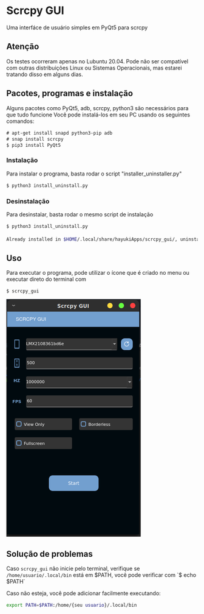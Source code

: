# Scrcpy GUI

Uma interfáce de usuário simples em PyQt5 para scrcpy


## Atenção
Os testes ocorreram apenas no Lubuntu 20.04. Pode não ser compatível com outras distribuições Linux ou Sistemas Operacionais, mas estarei tratando disso em alguns dias.

## Pacotes, programas e instalação

Alguns pacotes como PyQt5, adb, scrcpy, python3 são necessários para que tudo funcione
Você pode instalá-los em seu PC usando os seguintes comandos:

```
# apt-get install snapd python3-pip adb
# snap install scrcpy
$ pip3 install PyQt5
```


### Instalação
Para instalar o programa, basta rodar o script "installer_uninstaller.py"

```sh
$ python3 install_uninstall.py
```

### Desinstalação
Para desinstalar, basta rodar o mesmo script de instalação

```sh
$ python3 install_uninstall.py

Already installed in $HOME/.local/share/hayukiApps/scrcpy_gui/, uninstall? (Y/n)
```


## Uso
Para executar o programa, pode utilizar o ícone que é criado no menu ou executar direto do terminal com
```
$ scrcpy_gui
```

![](assets/image_interface.png)


## Solução de problemas

Caso `scrcpy_gui` não inicie pelo terminal, verifique se `/home/usuario/.local/bin` está em $PATH, você pode verificar com `$ echo $PATH`

Caso não esteja, você pode adicionar facilmente executando:
```sh
export PATH=$PATH:/home/{seu usuario}/.local/bin
```
